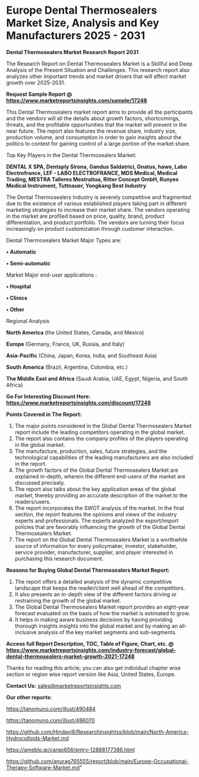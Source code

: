# Europe Dental Thermosealers Market Size, Analysis and Key Manufacturers 2025 - 2031

<strong>Dental Thermosealers Market Research Report 2031</strong>

The Research Report on Dental Thermosealers Market is a Skillful and Deep Analysis of the Present Situation and Challenges. This research report also analyzes other important trends and market drivers that will affect market growth over 2025-2031.

<strong>Request Sample Report @ <a href=https://www.marketreportsinsights.com/sample/17248>https://www.marketreportsinsights.com/sample/17248</a></strong>

This Dental Thermosealers market report aims to provide all the participants and the vendors will all the details about growth factors, shortcomings, threats, and the profitable opportunities that the market will present in the near future. The report also features the revenue share, industry size, production volume, and consumption in order to gain insights about the politics to contest for gaining control of a large portion of the market share.

Top Key Players in the Dental Thermosealers Market:

<strong>DENTAL X SPA, Dentsply Sirona, Gandus Saldatrici, Gnatus, hawo, Labo Electrofrance, LEF - LABO ELECTROFRANCE, MDS Medical, Medical Trading, MESTRA Talleres Mestraitua, Ritter Concept GmbH, Runyes Medical Instrument, Tuttnauer, Yongkang Best Industry</strong>

The Dental Thermosealers Industry is severely competitive and fragmented due to the existence of various established players taking part in different marketing strategies to increase their market share. The vendors operating in the market are profiled based on price, quality, brand, product differentiation, and product portfolio. The vendors are turning their focus increasingly on product customization through customer interaction.

Dental Thermosealers Market Major Types are:

<strong>• Automatic

• Semi-automatic</strong>

Market Major end-user applications :

<strong>• Hospital

• Clinics

• Other</strong>

Regional Analysis

</u><strong><b>North America</b></strong> (the United States, Canada, and Mexico)

<strong><b>Europe </b></strong>(Germany, France, UK, Russia, and Italy)

<strong><b>Asia-Pacific</b></strong> (China, Japan, Korea, India, and Southeast Asia)

<strong><b>South America</b></strong> (Brazil, Argentina, Colombia, etc.)

<strong><b>The Middle East and Africa</b></strong> (Saudi Arabia, UAE, Egypt, Nigeria, and South Africa)

<strong>Go For Interesting Discount Here: <a href=https://www.marketreportsinsights.com/discount/17248>https://www.marketreportsinsights.com/discount/17248</a></strong>

<strong>Points Covered in The Report:</strong>
<ol>
  <li>The major points considered in the Global Dental Thermosealers Market report include the leading competitors operating in the global market.</li>
  <li>The report also contains the company profiles of the players operating in the global market.</li>
  <li>The manufacture, production, sales, future strategies, and the technological capabilities of the leading manufacturers are also included in the report.</li>
  <li>The growth factors of the Global Dental Thermosealers Market are explained in-depth, wherein the different end-users of the market are discussed precisely.</li>
  <li>The report also talks about the key application areas of the global market, thereby providing an accurate description of the market to the readers/users.</li>
  <li>The report incorporates the SWOT analysis of the market. In the final section, the report features the opinions and views of the industry experts and professionals. The experts analyzed the export/import policies that are favorably influencing the growth of the Global Dental Thermosealers Market.</li>
  <li>The report on the Global Dental Thermosealers Market is a worthwhile source of information for every policymaker, investor, stakeholder, service provider, manufacturer, supplier, and player interested in purchasing this research document.</li>
</ol>
<strong>Reasons for Buying Global Dental Thermosealers Market Report:</strong>

<ol>
  <li>The report offers a detailed analysis of the dynamic competitive landscape that keeps the reader/client well ahead of the competitors.</li>
  <li>It also presents an in-depth view of the different factors driving or restraining the growth of the global market.</li>
  <li>The Global Dental Thermosealers Market report provides an eight-year forecast evaluated on the basis of how the market is estimated to grow.</li>
  <li>It helps in making aware business decisions by having providing thorough insights insights into the global market and by making an all-inclusive analysis of the key market segments and sub-segments.</li>
</ol>
<strong>Access full Report Description, TOC, Table of Figure, Chart, etc. @ <a href=https://www.marketreportsinsights.com/industry-forecast/global-dental-thermosealers-market-growth-2021-17248>https://www.marketreportsinsights.com/industry-forecast/global-dental-thermosealers-market-growth-2021-17248</a></strong>


Thanks for reading this article; you can also get individual chapter wise section or region wise report version like Asia, United States, Europe.

<strong>Contact Us:</strong>
sales@marketreportsinsights.com

<strong>Our other reports:</strong>

<a href=https://tanomuno.com/illust/490484>https://tanomuno.com/illust/490484</a>

<a href=https://tanomuno.com/illust/486070>https://tanomuno.com/illust/486070</a>

<a href=https://github.com/Hindavi8/Researchinsightss/blob/main/North-America-Hydrocolloids-Market.md>https://github.com/Hindavi8/Researchinsightss/blob/main/North-America-Hydrocolloids-Market.md</a>

<a href=https://ameblo.jp/cargo656/entry-12888177386.html>https://ameblo.jp/cargo656/entry-12888177386.html</a>

<a href=https://github.com/anurag765555/report/blob/main/Europe-Occupational-Therapy-Software-Market.md>https://github.com/anurag765555/report/blob/main/Europe-Occupational-Therapy-Software-Market.md</a>"
